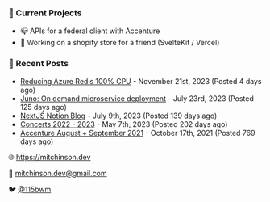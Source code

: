 ### 📌 Current Projects
- 📪 APIs for a federal client with Accenture
- 🛒 Working on a shopify store for a friend (SvelteKit / Vercel)

### 📝 Recent Posts

- [Reducing Azure Redis 100% CPU](https://blog.mitchinson.dev/redis-cpu) - November 21st, 2023 (Posted 4 days ago)
- [Juno: On demand microservice deployment](https://blog.mitchinson.dev/juno) - July 23rd, 2023 (Posted 125 days ago)
- [NextJS Notion Blog](https://blog.mitchinson.dev/blog-2023) - July 9th, 2023 (Posted 139 days ago)
- [Concerts 2022 - 2023](https://blog.mitchinson.dev/concerts-2023) - May 7th, 2023 (Posted 202 days ago)
- [Accenture August + September 2021](https://blog.mitchinson.dev/pillar/aug-sep-21) - October 17th, 2021 (Posted 769 days ago)

🌐 https://mitchinson.dev

💌 mitchinson.dev@gmail.com

🐦 [@115bwm](https://twitter.com/115bwm)